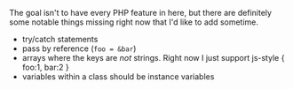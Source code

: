 The goal isn't to have every PHP feature in here, but there are definitely some notable things missing right now that I'd like to add sometime.

- try/catch statements
- pass by reference (`foo = &bar`)
- arrays where the keys are *not* strings. Right now I just support js-style { foo:1, bar:2 }
- variables within a class should be instance variables

